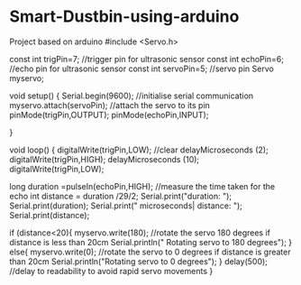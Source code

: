 # Smart-Dustbin-using-arduino
Project based on arduino
#include <Servo.h>

const int trigPin=7; //trigger pin for ultrasonic sensor
const int echoPin=6; //echo pin for ultrasonic sensor
const int servoPin=5; //servo pin 
Servo myservo;

void setup() {
  Serial.begin(9600); //initialise serial communication
  myservo.attach(servoPin); //attach the servo to its pin
  pinMode(trigPin,OUTPUT);
  pinMode(echoPin,INPUT);
  

}

void loop() {
  digitalWrite(trigPin,LOW); //clear 
  delayMicroseconds (2);
  digitalWrite(trigPin,HIGH);
  delayMicroseconds (10);
  digitalWrite(trigPin,LOW);

  long duration =pulseIn(echoPin,HIGH); //measure the time taken for the echo 
  int distance = duration /29/2; 
  Serial.print("duration: ");
  Serial.print(duration);
  Serial.print(" microseconds| distance:  ");
  Serial.print(distance);

  if (distance<20){
    myservo.write(180); //rotate the servo 180 degrees if distance is less than 20cm
    Serial.println(" Rotating servo to 180 degrees");
  }
  else{
    myservo.write(0); //rotate the servo to 0 degrees if distance is greater than 20cm
    Serial.println("Rotating servo to 0 degrees");
  }
  delay(500); //delay to readability to avoid rapid servo movements
  }
